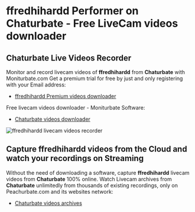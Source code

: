 # ffredhihardd Performer on Chaturbate - Free LiveCam videos downloader

## Chaturbate Live Videos Recorder

Monitor and record livecam videos of **ffredhihardd** from **Chaturbate** with Moniturbate.com
Get a premium trial for free by just and only registering with your Email address:
* [ffredhihardd Premium videos downloader](https://moniturbate.com/request-demo-licence-key.html)

Free livecam videos downloader - Moniturbate Software:
* [Chaturbate videos downloader](https://moniturbate.com/moniturbate-download-software.html)

![ffredhihardd livecam videos recorder](https://peachurnet.com/templates/moniturbate-software.png)


## Capture ffredhihardd videos from the Cloud and watch your recordings on Streaming

Without the need of downloading a software, capture **ffredhihardd** livecam videos from **Chaturbate** 100% online.
Watch Livecam archives from **Chaturbate** unlimitedly from thousands of existing recordings, only on Peachurbate.com and its websites network:
* [Chaturbate videos archives](https://peachurnet.com/)